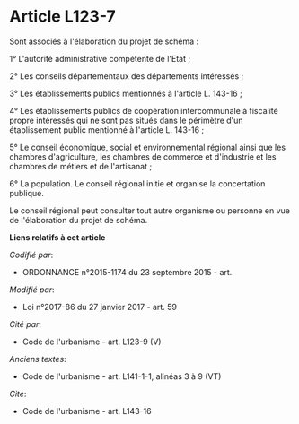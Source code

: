 # Article L123-7

Sont associés à l'élaboration du projet de schéma :

1° L'autorité administrative compétente de l'Etat ;

2° Les conseils départementaux des départements intéressés ; 

3° Les établissements publics mentionnés à l'article L. 143-16 ;

4° Les établissements publics de coopération intercommunale à fiscalité propre intéressés qui ne sont pas situés dans le
périmètre d'un établissement public mentionné à l'article L. 143-16 ;

5° Le conseil économique, social et environnemental régional ainsi que les chambres d'agriculture, les chambres de commerce
et d'industrie et les chambres de métiers et de l'artisanat ;

6° La population. Le conseil régional initie et organise la concertation publique. 

Le conseil régional peut consulter tout autre organisme ou personne en vue de l'élaboration du projet de schéma.

**Liens relatifs à cet article**

_Codifié par_:

  - ORDONNANCE n°2015-1174 du 23 septembre 2015 - art.

_Modifié par_:

  - Loi n°2017-86 du 27 janvier 2017 - art. 59

_Cité par_:

  - Code de l'urbanisme - art. L123-9 (V)

_Anciens textes_:

  - Code de l'urbanisme - art. L141-1-1, alinéas 3 à 9 (VT)

_Cite_:

  - Code de l'urbanisme - art. L143-16

